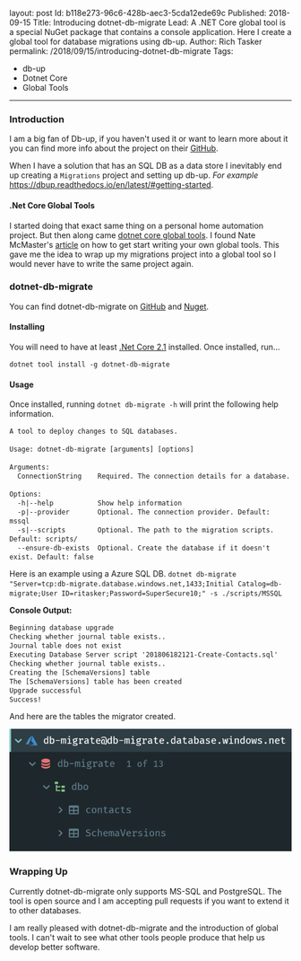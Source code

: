layout: post
Id: b118e273-96c6-428b-aec3-5cda12ede69c
Published: 2018-09-15
Title: Introducing dotnet-db-migrate
Lead: A .NET Core global tool is a special NuGet package that contains a console application. Here I create a global tool for database migrations using db-up.
Author: Rich Tasker
permalink: /2018/09/15/introducing-dotnet-db-migrate
Tags:
  - db-up
  - Dotnet Core
  - Global Tools
---

### Introduction

I am a big fan of Db-up, if you haven't used it or want to learn more about it you can find more info about the project on their [GitHub](https://github.com/DbUp/DbUp).

When I have a solution that has an SQL DB as a data store I inevitably end up creating a `Migrations` project and setting up db-up. *For example* https://dbup.readthedocs.io/en/latest/#getting-started.

#### .Net Core Global Tools

I started doing that exact same thing on a personal home automation project. 
But then along came [dotnet core global tools](https://docs.microsoft.com/en-us/dotnet/core/tools/global-tools). I found Nate McMaster's [article](https://natemcmaster.com/blog/2018/05/12/dotnet-global-tools/) on how to get start writing your own global tools. This gave me the idea to wrap up my migrations project into a global tool so I would never have to write the same project again.

### dotnet-db-migrate

You can find dotnet-db-migrate on [GitHub](https://github.com/ritasker/dotnet-db-migrate) and [Nuget](https://www.nuget.org/packages/dotnet-db-migrate/).

#### Installing

You will need to have at least [.Net Core 2.1](https://www.microsoft.com/net/download) installed. Once installed, run...

```
dotnet tool install -g dotnet-db-migrate
```


#### Usage

Once installed, running `dotnet db-migrate -h` will print the following help information.
```
A tool to deploy changes to SQL databases.

Usage: dotnet-db-migrate [arguments] [options]

Arguments:
  ConnectionString    Required. The connection details for a database.

Options:
  -h|--help           Show help information
  -p|--provider       Optional. The connection provider. Default: mssql
  -s|--scripts        Optional. The path to the migration scripts. Default: scripts/
  --ensure-db-exists  Optional. Create the database if it doesn't exist. Default: false
```

Here is an example using a Azure SQL DB.
`dotnet db-migrate "Server=tcp:db-migrate.database.windows.net,1433;Initial Catalog=db-migrate;User ID=ritasker;Password=SuperSecure10;" -s ./scripts/MSSQL`

**Console Output:**
```
Beginning database upgrade
Checking whether journal table exists..
Journal table does not exist
Executing Database Server script '201806182121-Create-Contacts.sql'
Checking whether journal table exists..
Creating the [SchemaVersions] table
The [SchemaVersions] table has been created
Upgrade successful
Success!
```

And here are the tables the migrator created.

![database tables](https://github.com/ritasker/blog-post-images/raw/master/intro-dotnet-db-migrate/db-tables.png)


### Wrapping Up

Currently dotnet-db-migrate only supports MS-SQL and PostgreSQL. The tool is open source and I am accepting pull requests if you want to extend it to other databases.

I am really pleased with dotnet-db-migrate and the introduction of global tools. I can't wait to see what other tools people produce that help us develop better software.
